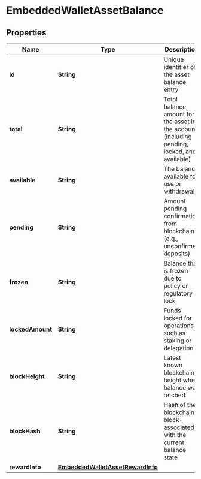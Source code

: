 

# EmbeddedWalletAssetBalance


## Properties

| Name | Type | Description | Notes |
|------------ | ------------- | ------------- | -------------|
|**id** | **String** | Unique identifier of the asset balance entry |  |
|**total** | **String** | Total balance amount for the asset in the account (including pending, locked, and available) |  |
|**available** | **String** | The balance available for use or withdrawal |  |
|**pending** | **String** | Amount pending confirmation from blockchain (e.g., unconfirmed deposits) |  |
|**frozen** | **String** | Balance that is frozen due to policy or regulatory lock |  |
|**lockedAmount** | **String** | Funds locked for operations such as staking or delegation |  |
|**blockHeight** | **String** | Latest known blockchain height when balance was fetched |  [optional] |
|**blockHash** | **String** | Hash of the blockchain block associated with the current balance state |  [optional] |
|**rewardInfo** | [**EmbeddedWalletAssetRewardInfo**](EmbeddedWalletAssetRewardInfo.md) |  |  [optional] |



